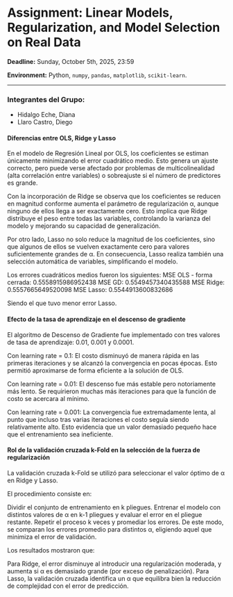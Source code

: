 # Assignment: Linear Models, Regularization, and Model Selection on Real Data

**Deadline:** Sunday, October 5th, 2025, 23:59

**Environment:** Python, `numpy`, `pandas`, `matplotlib`, `scikit-learn`.

---

### Integrantes del Grupo:

- Hidalgo Eche, Diana
- Llaro Castro, Diego


#### Diferencias entre OLS, Ridge y Lasso

En el modelo de Regresión Lineal por OLS, los coeficientes se estiman únicamente minimizando el error cuadrático medio. Esto genera un ajuste correcto, pero puede verse afectado por problemas de multicolinealidad (alta correlación entre variables) o sobreajuste si el número de predictores es grande.

Con la incorporación de Ridge se observa que los coeficientes se reducen en magnitud conforme aumenta el parámetro de regularización α, aunque ninguno de ellos llega a ser exactamente cero. Esto implica que Ridge distribuye el peso entre todas las variables, controlando la varianza del modelo y mejorando su capacidad de generalización.

Por otro lado, Lasso no solo reduce la magnitud de los coeficientes, sino que algunos de ellos se vuelven exactamente cero para valores suficientemente grandes de α. En consecuencia, Lasso realiza también una selección automática de variables, simplificando el modelo.

Los errores cuadráticos medios fueron los siguientes:
MSE OLS - forma cerrada: 0.5558915986952438
MSE GD: 0.5549457340435588
MSE Ridge: 0.5557665649520098
MSE Lasso: 0.5544913600832686

Siendo el que tuvo menor error Lasso.

#### Efecto de la tasa de aprendizaje en el descenso de gradiente

El algoritmo de Descenso de Gradiente fue implementado con tres valores de tasa de aprendizaje: 0.01, 0.001 y 0.0001.

Con learning rate = 0.1:
El costo disminuyó de manera rápida en las primeras iteraciones y se alcanzó la convergencia en pocas épocas. Esto permitió aproximarse de forma eficiente a la solución de OLS.

Con learning rate = 0.01:
El descenso fue más estable pero notoriamente más lento. Se requirieron muchas más iteraciones para que la función de costo se acercara al mínimo.

Con learning rate = 0.001:
La convergencia fue extremadamente lenta, al punto que incluso tras varias iteraciones el costo seguía siendo relativamente alto. Esto evidencia que un valor demasiado pequeño hace que el entrenamiento sea ineficiente.


#### Rol de la validación cruzada k-Fold en la selección de la fuerza de regularización

La validación cruzada k-Fold se utilizó para seleccionar el valor óptimo de α en Ridge y Lasso.

El procedimiento consiste en:

Dividir el conjunto de entrenamiento en k pliegues.
Entrenar el modelo con distintos valores de α en k-1 pliegues y evaluar el error en el pliegue restante.
Repetir el proceso k veces y promediar los errores.
De este modo, se comparan los errores promedio para distintos α, eligiendo aquel que minimiza el error de validación.

Los resultados mostraron que:

Para Ridge, el error disminuye al introducir una regularización moderada, y aumenta si α es demasiado grande (por exceso de penalización).
Para Lasso, la validación cruzada identifica un α que equilibra bien la reducción de complejidad con el error de predicción.

